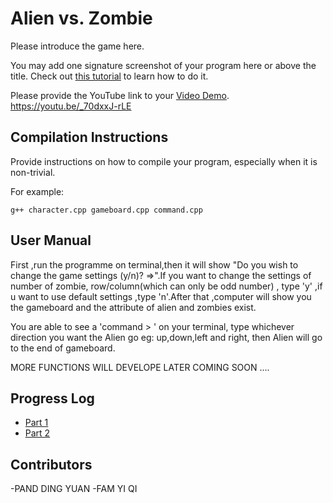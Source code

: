 # Alien vs. Zombie

Please introduce the game here.

You may add one signature screenshot of your program here or above the title. Check out [this tutorial](https://www.digitalocean.com/community/tutorials/markdown-markdown-images) to learn how to do it.

Please provide the YouTube link to your [Video Demo](https://youtube.com).
https://youtu.be/_70dxxJ-rLE

## Compilation Instructions

Provide instructions on how to compile your program, especially when it is non-trivial.

For example:

```
g++ character.cpp gameboard.cpp command.cpp
```

## User Manual

First ,run the programme on terminal,then it will show "Do you wish to change the game settings (y/n)? =>".If you want to change the settings of number of zombie, row/column(which can only be odd number) , type 'y' ,if u want to use default settings ,type 'n'.After that ,computer will show you the gameboard and the attribute of alien and zombies exist.

You are able to see a 'command > ' on your terminal, type whichever direction you want the Alien go eg: up,down,left and right, then Alien will go to the end of gameboard.

MORE FUNCTIONS WILL DEVELOPE LATER
COMING SOON ....

## Progress Log

- [Part 1](PART1.md)
- [Part 2](PART2.md)

## Contributors
-PAND DING YUAN 
-FAM YI QI

